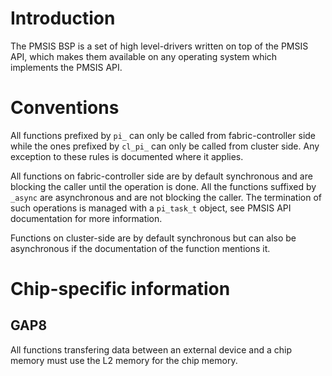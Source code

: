 Introduction
============

The PMSIS BSP is a set of high level-drivers written on top of the PMSIS API, which makes them available on any operating system which implements the PMSIS API.

Conventions
===========

All functions prefixed by `pi_` can only be called from fabric-controller side while the ones prefixed by `cl_pi_` can only be called from cluster side. Any exception to these rules is documented where it applies.

All functions on fabric-controller side are by default synchronous and are blocking the caller until the operation is done. All the functions suffixed by `_async` are asynchronous and are not blocking the caller. The termination of such operations is managed with a `pi_task_t` object, see PMSIS API documentation for more information.

Functions on cluster-side are by default synchronous but can also be asynchronous if the documentation of the function mentions it.

Chip-specific information
=========================

GAP8
----

All functions transfering data between an external device and a chip memory must use the L2 memory for the chip memory.